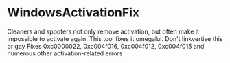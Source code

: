# WindowsActivationFix
Cleaners and spoofers not only remove activation, but often make it impossible to activate again. This tool fixes it omegalul. Don't linkvertise this or gay
Fixes 0xc0000022, 0xc004f016, 0xc004f012, 0xc004f015 and numerous other activation-related errors
